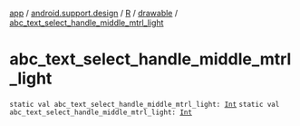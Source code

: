 [app](../../../index.md) / [android.support.design](../../index.md) / [R](../index.md) / [drawable](index.md) / [abc_text_select_handle_middle_mtrl_light](./abc_text_select_handle_middle_mtrl_light.md)

# abc_text_select_handle_middle_mtrl_light

`static val abc_text_select_handle_middle_mtrl_light: `[`Int`](https://kotlinlang.org/api/latest/jvm/stdlib/kotlin/-int/index.html)
`static val abc_text_select_handle_middle_mtrl_light: `[`Int`](https://kotlinlang.org/api/latest/jvm/stdlib/kotlin/-int/index.html)